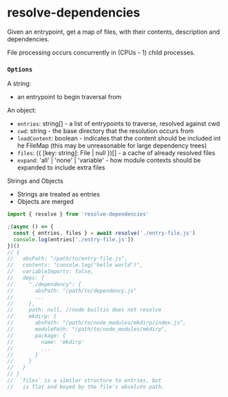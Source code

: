 # resolve-dependencies

Given an entrypoint, get a map of files, with their contents, description and dependencies. 

File processing occurs concurrently in (CPUs - 1) child processes.

### `Options`

A string:
- an entrypoint to begin traversal from

An object:
- `entries`:  string[]                              - a list of entrypoints to traverse, resolved against cwd
- `cwd`:      string                                - the base directory that the resolution occurs from
- `loadContent`: boolean                            - indicates that the content should be included int he FileMap (this may be unreasonable for large dependency trees)
- `files`: ({ [key: string]: File | null })[]       - a cache of already resolved files
- `expand`: 'all' | 'none' | 'variable'             - how module contexts should be expanded to include extra files

Strings and Objects
- Strings are treated as entries
- Objects are merged


```javascript
import { resolve } from 'resolve-dependencies'

;(async () => {
  const { entries, files } = await resolve('./entry-file.js')
  console.log(entries['./entry-file.js'])
})()
// {
//   absPath: "/path/to/entry-file.js",
//   contents: "console.log('hello world')",
//   variableImports: false,
//   deps: {
//     "./dependency": {
//       absPath: "/path/to/dependency.js"
//       ...
//     },
//     path: null, //node builtin does not resolve
//     mkdirp: {
//       absPath: "/path/to/node_modules/mkdirp/index.js",
//       modulePath: "/path/to/node_modules/mkdirp",
//       package: {
//         name: 'mkdirp'
//         ...
//       }
//     }
//   }
// }
//  `files` is a similar structure to entries, but 
//   is flat and keyed by the file's absolute path.
```


